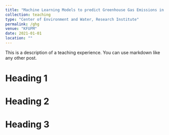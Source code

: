 ```yaml
---
title: "Machine Learning Models to predict Greenhouse Gas Emissions in the Middle East using Industrial and Demographic Data "
collection: teaching
type: "Center of Environment and Water, Research Institute"
permalink: /ghg
venue: "KFUPM"
date: 2021-01-01
location: ""
---
```


This is a description of a teaching experience. You can use markdown like any other post.

Heading 1
======

Heading 2
======

Heading 3
======
